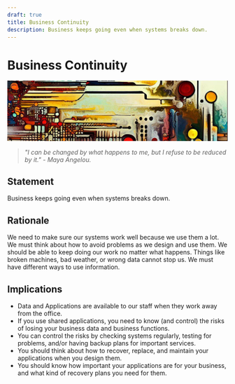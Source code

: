 ```yaml
---
draft: true
title: Business Continuity
description: Business keeps going even when systems breaks down.
---
```

# Business Continuity

![An abstract header in the style of Van Gogh](../../../images/header01.png)

> *"I can be changed by what happens to me, but I refuse to be reduced by it." - Maya Angelou.*

## Statement

Business keeps going even when systems breaks down.

## Rationale

We need to make sure our systems work well because we use them a lot. We must think about how to avoid problems as we design and use them. We should be able to keep doing our work no matter what happens. Things like broken machines, bad weather, or wrong data cannot stop us. We must have different ways to use information.

## Implications

* Data and Applications are available to our staff when they work away from the office.
* If you use shared applications, you need to know (and control) the risks of losing your business data and business functions.
* You can control the risks by checking systems regularly, testing for problems, and/or having backup plans for important services.
* You should think about how to recover, replace, and maintain your applications when you design them.
* You should know how important your applications are for your business, and what kind of recovery plans you need for them.
